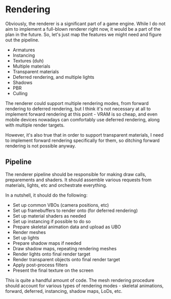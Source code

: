 # Rendering

Obviously, the renderer is a significant part of a game engine. While I do not
aim to implement a full-blown renderer right now, it would be a part of the plan
in the future. So, let's just map the features we might need and figure out the
pipeline.

- Armatures
- Instancing
- Textures (duh)
- Multiple materials
- Transparent materials
- Deferred rendering, and multiple lights
- Shadows
- PBR
- Culling

The renderer could support multiple rendering modes, from forward rendering to
deferred rendering, but I think it's not necessary at all to implement forward
rendering at this point - VRAM is so cheap, and even mobile devices nowadays can
comfortably use deferred rendering, along with multiple render targets.

However, it's also true that in order to support transparent materials, I need
to implement forward rendering specifically for them, so ditching forward
rendering is not possible anyway.

## Pipeline

The renderer pipeline should be responsible for making draw calls, preparements
and shaders. It should assemble various requests from materials, lights, etc and
orchestrate everything.

In a nutshell, it should do the following:

- Set up common VBOs (camera positions, etc)
- Set up framebuffers to render onto (for deferred rendering)
- Set up material shaders as needed
- Set up instancing if possible to do so
- Prepare skeletal animation data and upload as UBO
- Render meshes
- Set up lights
- Prepare shadow maps if needed
- Draw shadow maps, repeating rendering meshes
- Render lights onto final render target
- Render transparent objects onto final render target
- Apply post-process filters
- Present the final texture on the screen

This is quite a handful amount of code. The mesh rendering procedure should
account for various types of rendering modes - skeletal animations, forward,
deferred, instancing, shadow maps, LoDs, etc.
